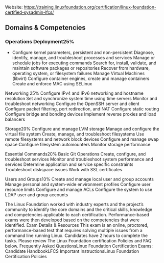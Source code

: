 Website: https://training.linuxfoundation.org/certification/linux-foundation-certified-sysadmin-lfcs/


## Domains & Competencies

### Operations Deployment25%

- Configure kernel parameters, persistent and non-persistent
Diagnose, identify, manage, and troubleshoot processes and services
Manage or schedule jobs for executing commands
Search for, install, validate, and maintain software packages or repositories
Recover from hardware, operating system, or filesystem failures
Manage Virtual Machines (libvirt)
Configure container engines, create and manage containers
Create and enforce MAC using SELinux

Networking 25%
Configure IPv4 and IPv6 networking and hostname resolution
Set and synchronize system time using time servers
Monitor and troubleshoot networking
Configure the OpenSSH server and client
Configure packet filtering, port redirection, and NAT
Configure static routing
Configure bridge and bonding devices
Implement reverse proxies and load balancers

Storage20%
Configure and manage LVM storage
Manage and configure the virtual file system
Create, manage, and troubleshoot filesystems
Use remote filesystems and network block devices
Configure and manage swap space
Configure filesystem automounters
Monitor storage performance

Essential Commands20%
Basic Git Operations
Create, configure, and troubleshoot services
Monitor and troubleshoot system performance and services
Determine application and service specific constraints
Troubleshoot diskspace issues
Work with SSL certificates

Users and Groups10%
Create and manage local user and group accounts
Manage personal and system-wide environment profiles
Configure user resource limits
Configure and manage ACLs
Configure the system to use LDAP user and group accounts

The Linux Foundation worked with industry experts and the project’s community to identify the core domains and the critical skills, knowledge and competencies applicable to each certification. Performance-based exams were then developed based on the competencies that were identified.
Exam Details & Resources
This exam is an online, proctored, performance-based test that requires solving multiple issues from a command line running Linux. Candidates have 2 hours to complete the tasks. Please review The Linux Foundation certification Policies and FAQ below.
Frequently Asked QuestionsLinux Foundation Certification Exams: Candidate HandbookLFCS Important InstructionsLinux Foundation Certification Policies
